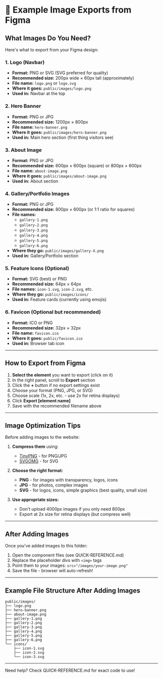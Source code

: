 # 📸 Example Image Exports from Figma

## What Images Do You Need?

Here's what to export from your Figma design:

### 1. Logo (Navbar)
- **Format:** PNG or SVG (SVG preferred for quality)
- **Recommended size:** 200px wide × 60px tall (approximately)
- **File name:** `logo.png` or `logo.svg`
- **Where it goes:** `public/images/logo.png`
- **Used in:** Navbar at the top

### 2. Hero Banner
- **Format:** PNG or JPG
- **Recommended size:** 1200px × 800px
- **File name:** `hero-banner.png`
- **Where it goes:** `public/images/hero-banner.png`
- **Used in:** Main hero section (first thing visitors see)

### 3. About Image
- **Format:** PNG or JPG
- **Recommended size:** 600px × 600px (square) or 800px × 600px
- **File name:** `about-image.png`
- **Where it goes:** `public/images/about-image.png`
- **Used in:** About section

### 4. Gallery/Portfolio Images
- **Format:** PNG or JPG
- **Recommended size:** 800px × 600px (or 1:1 ratio for squares)
- **File names:** 
  - `gallery-1.png`
  - `gallery-2.png`
  - `gallery-3.png`
  - `gallery-4.png`
  - `gallery-5.png`
  - `gallery-6.png`
- **Where they go:** `public/images/gallery-X.png`
- **Used in:** Gallery/Portfolio section

### 5. Feature Icons (Optional)
- **Format:** SVG (best) or PNG
- **Recommended size:** 64px × 64px
- **File names:** `icon-1.svg`, `icon-2.svg`, etc.
- **Where they go:** `public/images/icons/`
- **Used in:** Feature cards (currently using emojis)

### 6. Favicon (Optional but recommended)
- **Format:** ICO or PNG
- **Recommended size:** 32px × 32px
- **File name:** `favicon.ico`
- **Where it goes:** `public/favicon.ico`
- **Used in:** Browser tab icon

---

## How to Export from Figma

1. **Select the element** you want to export (click on it)
2. In the right panel, scroll to **Export** section
3. Click the **+** button if no export settings exist
4. Choose your format (PNG, JPG, or SVG)
5. Choose scale (1x, 2x, etc. - use 2x for retina displays)
6. Click **Export [element name]**
7. Save with the recommended filename above

---

## Image Optimization Tips

Before adding images to the website:

1. **Compress them** using:
   - [TinyPNG](https://tinypng.com) - for PNG/JPG
   - [SVGOMG](https://jakearchibald.github.io/svgomg/) - for SVG

2. **Choose the right format:**
   - **PNG** - for images with transparency, logos, icons
   - **JPG** - for photos, complex images
   - **SVG** - for logos, icons, simple graphics (best quality, small size)

3. **Use appropriate sizes:**
   - Don't upload 4000px images if you only need 800px
   - Export at 2x size for retina displays (but compress well)

---

## After Adding Images

Once you've added images to this folder:

1. Open the component files (see QUICK-REFERENCE.md)
2. Replace the placeholder divs with `<img>` tags
3. Point them to your images: `src="/images/your-image.png"`
4. Save the file - browser will auto-refresh!

---

## Example File Structure After Adding Images

```
public/images/
├── logo.png
├── hero-banner.png
├── about-image.png
├── gallery-1.png
├── gallery-2.png
├── gallery-3.png
├── gallery-4.png
├── gallery-5.png
├── gallery-6.png
└── icons/
    ├── icon-1.svg
    ├── icon-2.svg
    └── icon-3.svg
```

---

Need help? Check QUICK-REFERENCE.md for exact code to use!

